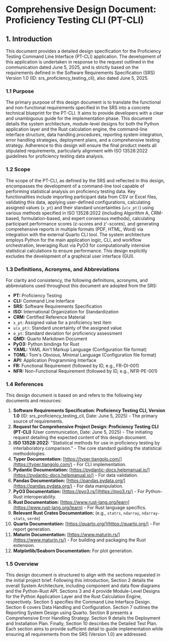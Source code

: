 # Comprehensive Design Document: Proficiency Testing CLI (PT-CLI)

## 1. Introduction

This document provides a detailed design specification for the Proficiency Testing Command Line Interface (PT-CLI) application. The development of this application is undertaken in response to the request outlined in the communication dated June 5, 2025, and is strictly based on the requirements defined in the Software Requirements Specification (SRS) Version 1.0 (ID: srs_proficiency_testing_cli), also dated June 5, 2025.

### 1.1 Purpose

The primary purpose of this design document is to translate the functional and non-functional requirements specified in the SRS into a concrete technical blueprint for the PT-CLI. It aims to provide developers with a clear and unambiguous guide for the implementation phase. This document details the system architecture, module-level designs for both the Python application layer and the Rust calculation engine, the command-line interface structure, data handling procedures, reporting system integration, error handling strategies, deployment plans, and a comprehensive testing strategy. Adherence to this design will ensure the final product meets all stipulated requirements, particularly alignment with ISO 13528:2022 guidelines for proficiency testing data analysis.

### 1.2 Scope

The scope of the PT-CLI, as defined by the SRS and reflected in this design, encompasses the development of a command-line tool capable of performing statistical analysis on proficiency testing data. Key functionalities include importing participant data from CSV or Excel files, validating this data, applying user-defined configurations, calculating assigned values (`x_pt`) and their standard uncertainties (`u(x_pt)`) using various methods specified in ISO 13528:2022 (including Algorithm A, CRM-based, formulation-based, and expert consensus methods), calculating participant performance scores (z-scores and z'-scores), and generating comprehensive reports in multiple formats (PDF, HTML, Word) via integration with the external Quarto CLI tool. The system architecture employs Python for the main application logic, CLI, and workflow orchestration, leveraging Rust via PyO3 for computationally intensive statistical calculations to ensure performance. This design explicitly excludes the development of a graphical user interface (GUI).

### 1.3 Definitions, Acronyms, and Abbreviations

For clarity and consistency, the following definitions, acronyms, and abbreviations used throughout this document are adopted from the SRS:

*   **PT:** Proficiency Testing
*   **CLI:** Command Line Interface
*   **SRS:** Software Requirements Specification
*   **ISO:** International Organization for Standardization
*   **CRM:** Certified Reference Material
*   `x_pt`: Assigned value for a proficiency test item
*   `u(x_pt)`: Standard uncertainty of the assigned value
*   `σ_pt`: Standard deviation for proficiency assessment
*   **QMD:** Quarto Markdown Document
*   **PyO3:** Python bindings for Rust
*   **YAML:** YAML Ain't Markup Language (Configuration file format)
*   **TOML:** Tom's Obvious, Minimal Language (Configuration file format)
*   **API:** Application Programming Interface
*   **FR:** Functional Requirement (followed by ID, e.g., FR-DI-001)
*   **NFR:** Non-Functional Requirement (followed by ID, e.g., NFR-PE-001)

### 1.4 References

This design document is based on and refers to the following key documents and resources:

1.  **Software Requirements Specification: Proficiency Testing CLI, Version 1.0** (ID: srs_proficiency_testing_cli, Date: June 5, 2025) - The primary source of requirements.
2.  **Request for Comprehensive Project Design: Proficiency Testing CLI (PT-CLI)** (User communication, Date: June 5, 2025) - The initiating request detailing the expected content of this design document.
3.  **ISO 13528:2022:** "Statistical methods for use in proficiency testing by interlaboratory comparison." - The core standard guiding the statistical methodologies.
4.  **Typer Documentation:** [https://typer.tiangolo.com/](https://typer.tiangolo.com/) - For CLI implementation.
5.  **Pydantic Documentation:** [https://pydantic-docs.helpmanual.io/](https://pydantic-docs.helpmanual.io/) - For data validation.
6.  **Pandas Documentation:** [https://pandas.pydata.org/](https://pandas.pydata.org/) - For data manipulation.
7.  **PyO3 Documentation:** [https://pyo3.rs/](https://pyo3.rs/) - For Python-Rust interoperability.
8.  **Rust Documentation:** [https://www.rust-lang.org/learn](https://www.rust-lang.org/learn) - For Rust language specifics.
9.  **Relevant Rust Crates Documentation:** (e.g., `statrs`, `ndarray`, `ndarray-stats`, `serde`)
10. **Quarto Documentation:** [https://quarto.org/](https://quarto.org/) - For report generation.
11. **Maturin Documentation:** [https://www.maturin.rs/](https://www.maturin.rs/) - For building and packaging the Rust extension.
12. **Matplotlib/Seaborn Documentation:** For plot generation.

### 1.5 Overview

This design document is structured to align with the sections requested in the initial project brief. Following this introduction, Section 2 details the overall System Architecture, including component and data flow diagrams and the Python-Rust API. Sections 3 and 4 provide Module-Level Designs for the Python Application Layer and the Rust Calculation Engine, respectively. Section 5 specifies the Command Line Interface Design. Section 6 covers Data Handling and Configuration. Section 7 outlines the Reporting System Design using Quarto. Section 8 presents a Comprehensive Error Handling Strategy. Section 9 details the Deployment and Installation Plan. Finally, Section 10 describes the Detailed Test Plan. Each section aims to provide sufficient detail to guide implementation while ensuring all requirements from the SRS (Version 1.0) are addressed.
